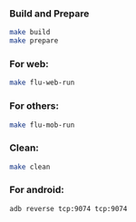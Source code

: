 

### Build and Prepare
```bash
make build
make prepare
```

### For web:
```bash
make flu-web-run
```

### For others:
```bash
make flu-mob-run
```

### Clean:
```bash
make clean
```

### For android:
```bash
adb reverse tcp:9074 tcp:9074
```

